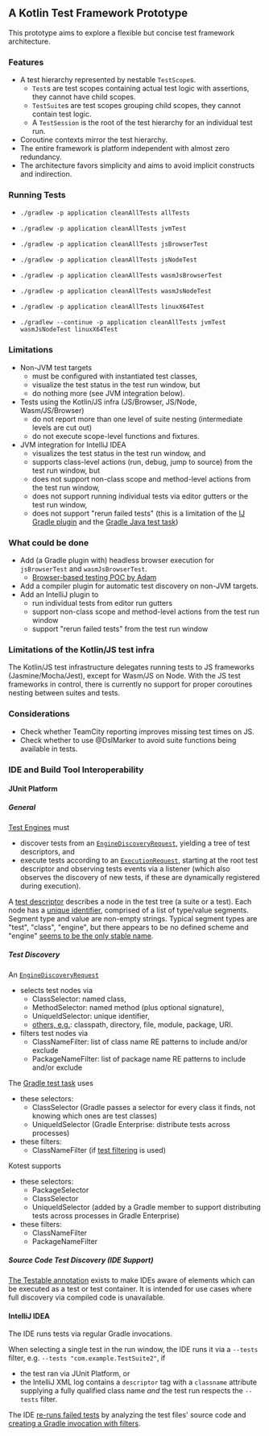 ## A Kotlin Test Framework Prototype

This prototype aims to explore a flexible but concise test framework architecture.

### Features

* A test hierarchy represented by nestable `TestScope`s.
    * `Test`s are test scopes containing actual test logic with assertions, they cannot have child scopes.
    * `TestSuite`s are test scopes grouping child scopes, they cannot contain test logic.
    * A `TestSession` is the root of the test hierarchy for an individual test run.
* Coroutine contexts mirror the test hierarchy.
* The entire framework is platform independent with almost zero redundancy.
* The architecture favors simplicity and aims to avoid implicit constructs and indirection.

### Running Tests

* `./gradlew -p application cleanAllTests allTests`
* `./gradlew -p application cleanAllTests jvmTest`
* `./gradlew -p application cleanAllTests jsBrowserTest`
* `./gradlew -p application cleanAllTests jsNodeTest`
* `./gradlew -p application cleanAllTests wasmJsBrowserTest`
* `./gradlew -p application cleanAllTests wasmJsNodeTest`
* `./gradlew -p application cleanAllTests linuxX64Test`

* `./gradlew --continue -p application cleanAllTests jvmTest wasmJsNodeTest linuxX64Test`

### Limitations

* Non-JVM test targets
    * must be configured with instantiated test classes,
    * visualize the test status in the test run window, but
    * do nothing more (see JVM integration below).
* Tests using the Kotlin/JS infra (JS/Browser, JS/Node, Wasm/JS/Browser)
    * do not report more than one level of suite nesting (intermediate levels are cut out)
    * do not execute scope-level functions and fixtures. 
* JVM integration for IntelliJ IDEA
    * visualizes the test status in the test run window, and
    * supports class-level actions (run, debug, jump to source) from the test run window, but
    * does not support non-class scope and method-level actions from the test run window,
    * does not support running individual tests via editor gutters or the test run window,
    * does not support "rerun failed tests" (this is a limitation of the [IJ Gradle plugin](https://github.com/JetBrains/intellij-community/blob/b68794b5d030e424e4e58cfd57e9f3e08bcacac4/plugins/gradle/java/src/action/GradleRerunFailedTestsAction.kt#L89) and the [Gradle Java test task](https://github.com/gradle/gradle/issues/19897))

### What could be done

* Add (a Gradle plugin with) headless browser execution for `jsBrowserTest` and `wasmJsBrowserTest`.
    * [Browser-based testing POC by Adam](https://kotlinlang.slack.com/archives/CT0G9SD7Z/p1712480969939969?thread_ts=1710849669.379249&cid=CT0G9SD7Z)
* Add a compiler plugin for automatic test discovery on non-JVM targets.
* Add an IntelliJ plugin to
    * run individual tests from editor run gutters
    * support non-class scope and method-level actions from the test run window
    * support "rerun failed tests" from the test run window

### Limitations of the Kotlin/JS test infra 

The Kotlin/JS test infrastructure delegates running tests to JS frameworks (Jasmine/Mocha/Jest), except for Wasm/JS on Node. With the JS test frameworks in control, there is currently no support for proper coroutines nesting between suites and tests.

### Considerations

* Check whether TeamCity reporting improves missing test times on JS.
* Check whether to use @DslMarker to avoid suite functions being available in tests.

### IDE and Build Tool Interoperability

#### JUnit Platform

##### General

[Test Engines](https://junit.org/junit5/docs/current/user-guide/#test-engines) must
* discover tests from an [`EngineDiscoveryRequest`](https://junit.org/junit5/docs/current/api/org.junit.platform.engine/org/junit/platform/engine/EngineDiscoveryRequest.html), yielding a tree of test descriptors, and
* execute tests according to an [`ExecutionRequest`](https://junit.org/junit5/docs/current/api/org.junit.platform.engine/org/junit/platform/engine/ExecutionRequest.html), starting at the root test descriptor and observing tests events via a listener (which also observes the discovery of new tests, if these are dynamically registered during execution).

A [test descriptor](https://junit.org/junit5/docs/current/api/org.junit.platform.engine/org/junit/platform/engine/TestDescriptor.html) describes a node in the test tree (a suite or a test). Each node has a [unique identifier](https://junit.org/junit5/docs/current/api/org.junit.platform.engine/org/junit/platform/engine/UniqueId.html), comprised of a list of type/value segments. Segment type and value are non-empty strings. Typical segment types are "test", "class", "engine", but there appears to be no defined scheme and "engine" [seems to be the only stable name](https://github.com/junit-team/junit5/discussions/3551).

##### Test Discovery

An [`EngineDiscoveryRequest`](https://junit.org/junit5/docs/current/api/org.junit.platform.engine/org/junit/platform/engine/EngineDiscoveryRequest.html)
* selects test nodes via
    * ClassSelector: named class,
    * MethodSelector: named method (plus optional signature),
    * UniqueIdSelector: unique identifier,
    * [others, e.g.](https://junit.org/junit5/docs/current/api/org.junit.platform.engine/org/junit/platform/engine/DiscoverySelector.html): classpath, directory, file, module, package, URI.
* filters test nodes via
    * ClassNameFilter: list of class name RE patterns to include and/or exclude
    * PackageNameFilter: list of package name RE patterns to include and/or exclude
 
The [Gradle test task](https://docs.gradle.org/current/userguide/java_testing.html) uses
* these selectors:
    * ClassSelector (Gradle passes a selector for every class it finds, not knowing which ones are test classes)
    * UniqueIdSelector (Gradle Enterprise: distribute tests across processes)
* these filters:
    * ClassNameFilter (if [test filtering](https://docs.gradle.org/current/userguide/java_testing.html#test_filtering) is used)

Kotest supports
* these selectors:
    * PackageSelector
    * ClassSelector
    * UniqueIdSelector (added by a Gradle member to support distributing tests across processes in Gradle Enterprise)
* these filters:
    * ClassNameFilter
    * PackageNameFilter

##### Source Code Test Discovery (IDE Support)

[The Testable annotation](https://junit.org/junit5/docs/current/api/org.junit.platform.commons/org/junit/platform/commons/annotation/Testable.html) exists to make IDEs aware of elements which can be executed as a test or test container. It is intended for use cases where full discovery via compiled code is unavailable.

#### IntelliJ IDEA

The IDE runs tests via regular Gradle invocations.

When selecting a single test in the run window, the IDE runs it via a `--tests` filter, e.g. `--tests "com.example.TestSuite2"`, if
* the test ran via JUnit Platform, or
* the IntelliJ XML log contains a `descriptor` tag with a `classname` attribute supplying a fully qualified class name _and_ the test run respects the `--tests` filter.

The IDE [re-runs failed tests](https://github.com/JetBrains/intellij-community/blob/8032aef848d1edf5771e442cb749e047b885876c/plugins/gradle/java/src/action/GradleRerunFailedTestsAction.kt) by analyzing the test files' source code and [creating a Gradle invocation with filters](https://github.com/JetBrains/intellij-community/blob/8032aef848d1edf5771e442cb749e047b885876c/plugins/gradle/java/src/execution/test/runner/TestGradleConfigurationProducerUtil.kt#L15).
